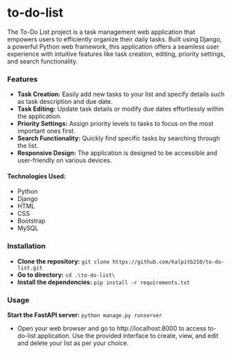 # to-do-list

The To-Do List project is a task management web application that empowers users to efficiently organize their daily tasks. Built using Django, a powerful Python web framework, this application offers a seamless user experience with intuitive features like task creation, editing, priority settings, and search functionality.


### Features

- **Task Creation:** Easily add new tasks to your list and specify details such as task description and due date.
- **Task Editing:** Update task details or modify due dates effortlessly within the application.
- **Priority Settings:** Assign priority levels to tasks to focus on the most important ones first.
- **Search Functionality:** Quickly find specific tasks by searching through the list.
- **Responsive Design:** The application is designed to be accessible and user-friendly on various devices.


#### Technologies Used:

- Python
- Django
- HTML
- CSS
- Bootstrap
- MySQL


### Installation

- **Clone the repository:** ```git clone https://github.com/kalpitb210/to-do-list.git```
- **Go to directory:** ```cd .\to-do-list\```
- **Install the dependencies:** ```pip install -r requirements.txt```


### Usage
**Start the FastAPI server:** ```python manage.py runserver```

- Open your web browser and go to http://localhost:8000 to access to-do-list application. Use the provided interface to create, view, and edit and delete your list as per your choice.
